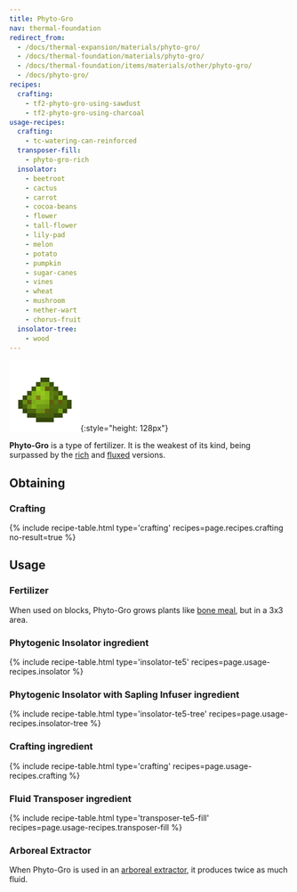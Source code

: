 ```yaml
---
title: Phyto-Gro
nav: thermal-foundation
redirect_from:
  - /docs/thermal-expansion/materials/phyto-gro/
  - /docs/thermal-foundation/materials/phyto-gro/
  - /docs/thermal-foundation/items/materials/other/phyto-gro/
  - /docs/phyto-gro/
recipes:
  crafting:
    - tf2-phyto-gro-using-sawdust
    - tf2-phyto-gro-using-charcoal
usage-recipes:
  crafting:
    - tc-watering-can-reinforced
  transposer-fill:
    - phyto-gro-rich
  insolator:
    - beetroot
    - cactus
    - carrot
    - cocoa-beans
    - flower
    - tall-flower
    - lily-pad
    - melon
    - potato
    - pumpkin
    - sugar-canes
    - vines
    - wheat
    - mushroom
    - nether-wart
    - chorus-fruit
  insolator-tree:
    - wood
---
```


![Phyto-Gro](/assets/images/thermal-foundation/phyto-gro.png){:style="height: 128px"}


**Phyto-Gro** is a type of fertilizer. It is the weakest of its kind, being
surpassed by the [rich](/docs/thermal-foundation/rich-phyto-gro/) and
[fluxed](/docs/thermal-foundation/fluxed-phyto-gro/) versions.


Obtaining
---------

### Crafting
{% include recipe-table.html type='crafting' recipes=page.recipes.crafting no-result=true %}


Usage
-----

### Fertilizer
When used on blocks, Phyto-Gro grows plants like [bone
meal](https://minecraft.gamepedia.com/Bone_Meal), but in a 3x3 area.

### Phytogenic Insolator ingredient
{% include recipe-table.html type='insolator-te5' recipes=page.usage-recipes.insolator %}

### Phytogenic Insolator with Sapling Infuser ingredient
{% include recipe-table.html type='insolator-te5-tree' recipes=page.usage-recipes.insolator-tree %}

### Crafting ingredient
{% include recipe-table.html type='crafting' recipes=page.usage-recipes.crafting %}

### Fluid Transposer ingredient
{% include recipe-table.html type='transposer-te5-fill' recipes=page.usage-recipes.transposer-fill %}

### Arboreal Extractor
When Phyto-Gro is used in an [arboreal extractor](/docs/thermal-expansion/arboreal-extractor/), it
produces twice as much fluid.
